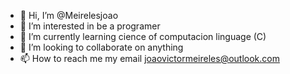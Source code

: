 - 👋 Hi, I’m @Meirelesjoao
- 👀 I’m interested in be a programer
- 🌱 I’m currently learning cience of computacion linguage (C)
- 💞️ I’m looking to collaborate on anything
- 📫 How to reach me my email joaovictormeireles@outlook.com

<!---
Meirelesjoao/Meirelesjoao is a ✨ special ✨ repository because its `README.md` (this file) appears on your GitHub profile.
You can click the Preview link to take a look at your changes.
--->
